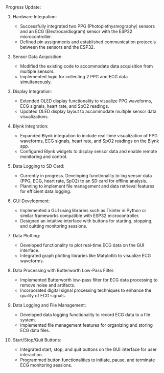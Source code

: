 Progress Update:

1. Hardware Integration:

   - Successfully integrated two PPG (Photoplethysmography) sensors and an ECG (Electrocardiogram) sensor with the ESP32 microcontroller.
   - Defined pin assignments and established communication protocols between the sensors and the ESP32.
2. Sensor Data Acquisition:

   - Modified the existing code to accommodate data acquisition from multiple sensors.
   - Implemented logic for collecting 2 PPG and ECG data simultaneously.
3. Display Integration:

   - Extended OLED display functionality to visualize PPG waveforms, ECG signals, heart rate, and SpO2 readings.
   - Updated OLED display layout to accommodate multiple sensor data visualizations.
4. Blynk Integration:

   - Expanded Blynk integration to include real-time visualization of PPG waveforms, ECG signals, heart rate, and SpO2 readings on the Blynk app.
   - Configured Blynk widgets to display sensor data and enable remote monitoring and control.
5. Data Logging to SD Card:

   - Currently in progress. Developing functionality to log sensor data (PPG, ECG, heart rate, SpO2) to an SD card for offline analysis.
   - Planning to implement file management and data retrieval features for efficient data logging.
6. GUI Development:

   - Implemented a GUI using libraries such as Tkinter in Python or similar frameworks compatible with ESP32 microcontroller.
   - Designed an intuitive interface with buttons for starting, stopping, and quitting monitoring sessions.
7. Data Plotting:

   - Developed functionality to plot real-time ECG data on the GUI interface.
   - Integrated graph plotting libraries like Matplotlib to visualize ECG waveforms.
8. Data Processing with Butterworth Low-Pass Filter:

   - Implemented Butterworth low-pass filter for ECG data processing to remove noise and artifacts.
   - Incorporated digital signal processing techniques to enhance the quality of ECG signals.
9. Data Logging and File Management:

   - Developed data logging functionality to record ECG data to a file system.
   - Implemented file management features for organizing and storing ECG data files.
10. Start/Stop/Quit Buttons:

    - Integrated start, stop, and quit buttons on the GUI interface for user interaction.
    - Programmed button functionalities to initiate, pause, and terminate ECG monitoring sessions.
